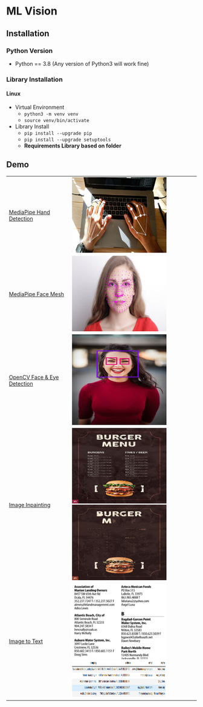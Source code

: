 # ML Vision
## Installation

### Python Version

- Python == 3.8 (Any version of Python3 will work fine)

### Library Installation
#### Linux
- Virtual Environment
  - `python3 -m venv venv`
  - `source venv/bin/activate`
- Library Install
  - `pip install --upgrade pip`
  - `pip install --upgrade setuptools`
  - **Requirements Library based on folder**

## Demo 
<table align="center">
  <tr>
    <td><a href="/media_pipe">MediaPipe Hand Detection</a></td>
    <td><img src="media_pipe/static/demo_hand_tracking.jpg" alt="demo_hand_tracking.jpg" width="250" height="200"/></td>
  </tr>
  <tr>
    <td><a href="/media_pipe">MediaPipe Face Mesh</a></td>
    <td><img src="media_pipe/static/demo_face_mesh.jpg" alt="demo_face_mesh.jpg" width="250" height="200"/></td>
  </tr>
  <tr>
    <td><a href="/open_cv">OpenCV Face & Eye Detection</a></td>
    <td><img src="open_cv/static/demo_face_eye/female_box.jpg" alt="Female.jpg" width="250" height="240"/></td>
  </tr>
  <tr>
    <td><a href="/image_inpainting">Image Inpainting</a></td>
    <td><img src="image_inpainting/static/original.jpeg" alt="Original.jpg" width="250" height="200"/>
    <img src="image_inpainting/static/4_inpaint.png" alt="Inpainted.jpg" width="250" height="200"/></td>
  </tr>
  <tr>
    <td><a href="/multiple_column_in_one_page">Image to Text</a></td>
    <td style="vertical-align:top"><img src="multiple_column_in_one_page/static/pdf_sample.png" alt="Original.jpg" width="250" height="200"/>
    <img src="multiple_column_in_one_page/static/extracted_sample.png" alt="Inpainted.jpg" width="250" height="100"/></td>
  </tr>
</table>
